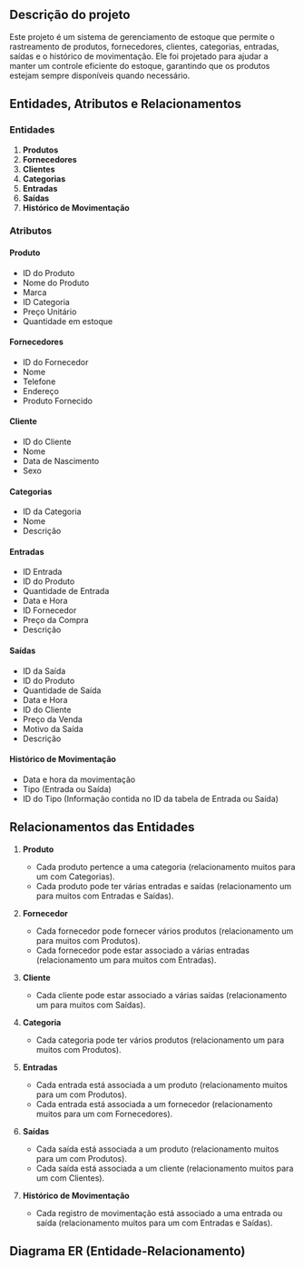 ## Descrição do projeto

Este projeto é um sistema de gerenciamento de estoque que permite o rastreamento de produtos, fornecedores, clientes, categorias, entradas, saídas e o histórico de movimentação. Ele foi projetado para ajudar a manter um controle eficiente do estoque, garantindo que os produtos estejam sempre disponíveis quando necessário.

## Entidades, Atributos e Relacionamentos

### Entidades

1. **Produtos**
2. **Fornecedores**
3. **Clientes**
4. **Categorias**
5. **Entradas**
6. **Saídas**
7. **Histórico de Movimentação**

### Atributos

#### Produto

- ID do Produto
- Nome do Produto
- Marca
- ID Categoria
- Preço Unitário
- Quantidade em estoque

#### Fornecedores

- ID do Fornecedor
- Nome
- Telefone
- Endereço
- Produto Fornecido

#### Cliente

- ID do Cliente
- Nome
- Data de Nascimento
- Sexo

#### Categorias

- ID da Categoria
- Nome
- Descrição

#### Entradas

- ID Entrada
- ID do Produto
- Quantidade de Entrada
- Data e Hora
- ID Fornecedor
- Preço da Compra
- Descrição

#### Saídas

- ID da Saída
- ID do Produto
- Quantidade de Saída
- Data e Hora
- ID do Cliente
- Preço da Venda
- Motivo da Saída
- Descrição

#### Histórico de Movimentação

- Data e hora da movimentação
- Tipo (Entrada ou Saída)
- ID do Tipo (Informação contida no ID da tabela de Entrada ou Saída)

## Relacionamentos das Entidades

1. **Produto**
   - Cada produto pertence a uma categoria (relacionamento muitos para um com Categorias).
   - Cada produto pode ter várias entradas e saídas (relacionamento um para muitos com Entradas e Saídas).

2. **Fornecedor**
   - Cada fornecedor pode fornecer vários produtos (relacionamento um para muitos com Produtos).
   - Cada fornecedor pode estar associado a várias entradas (relacionamento um para muitos com Entradas).

3. **Cliente**
   - Cada cliente pode estar associado a várias saídas (relacionamento um para muitos com Saídas).

4. **Categoria**
   - Cada categoria pode ter vários produtos (relacionamento um para muitos com Produtos).

5. **Entradas**
   - Cada entrada está associada a um produto (relacionamento muitos para um com Produtos).
   - Cada entrada está associada a um fornecedor (relacionamento muitos para um com Fornecedores).

6. **Saídas**
   - Cada saída está associada a um produto (relacionamento muitos para um com Produtos).
   - Cada saída está associada a um cliente (relacionamento muitos para um com Clientes).

7. **Histórico de Movimentação**
   - Cada registro de movimentação está associado a uma entrada ou saída (relacionamento muitos para um com Entradas e Saídas).

## Diagrama ER (Entidade-Relacionamento)
